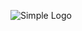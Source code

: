 ![Simple Logo](https://github.com/MorganRuffell/DirectX11-12-Programming-MicroTools/blob/main/Microtools.png)
